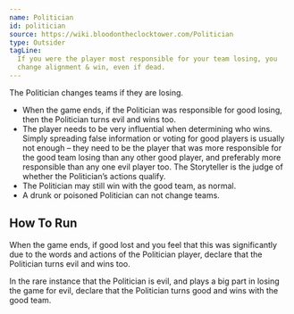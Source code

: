 ```yaml
---
name: Politician
id: politician
source: https://wiki.bloodontheclocktower.com/Politician
type: Outsider
tagLine:
  If you were the player most responsible for your team losing, you
  change alignment & win, even if dead.
---
```


The Politician changes teams if they are losing.

- When the game ends, if the Politician was responsible for good losing,
  then the Politician turns evil and wins too.
- The player needs to be very influential when determining who wins.
  Simply spreading false information or voting for good players is
  usually not enough – they need to be the player that was more
  responsible for the good team losing than any other good player, and
  preferably more responsible than any one evil player too. The
  Storyteller is the judge of whether the Politician’s actions qualify.
- The Politician may still win with the good team, as normal.
- A drunk or poisoned Politician can not change teams.

## How To Run

When the game ends, if good lost and you feel that this was
significantly due to the words and actions of the Politician player,
declare that the Politician turns evil and wins too.

In the rare instance that the Politician is evil, and plays a big part
in losing the game for evil, declare that the Politician turns good and
wins with the good team.
